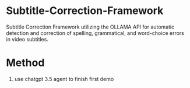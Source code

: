 # Subtitle-Correction-Framework
Subtitle Correction Framework utilizing the OLLAMA API for automatic detection and correction of spelling, grammatical, and word-choice errors in video subtitles.

# Method
1. use chatgpt 3.5 agent to finish first demo
